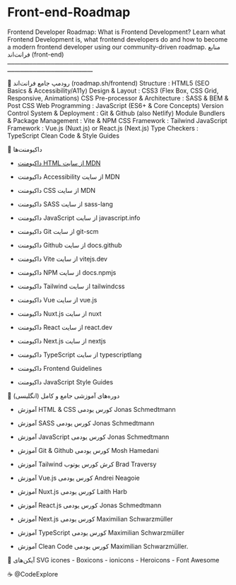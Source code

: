 # Front-end-Roadmap
Frontend Developer Roadmap: What is Frontend Development?  Learn what Frontend Development is, what frontend developers do and how to become a modern frontend developer using our community-driven roadmap.
منابع فرانت‌اند (front-end)
ـــــــــــــــــــــــــــــــــــــــــــــــــــــــــــــــــــــــــــــــــــــــــــــــــــــــــــــــــــــــــــــــــــــــــــــــــــــــــــــــــــــــــ

🎯 رودمپ جامع فرانت‌اند (roadmap.sh/frontend)
Structure : HTML5 (SEO Basics & Accessibility/A11y)
Design & Layout : CSS3 (Flex Box, CSS Grid, Responsive, Animations)
CSS Pre-processor & Architecture : SASS & BEM & Post CSS
Web Programming : JavaScript (ES6+ & Core Concepts)
Version Control System & Deployment : Git & Github (also Netlify)
Module Bundlers & Package Management : Vite & NPM
CSS Framework : Tailwind
JavaScript Framework : Vue.js (Nuxt.js) or React.js (Next.js)
Type Checkers : TypeScript
Clean Code & Style Guides


🎯 داکیومنت‌ها

- [داکیومنت HTML از سایت MDN]([url](https://developer.mozilla.org/en-US/docs/Web/HTML))

- داکیومنت Accessibility از سایت MDN

- داکیومنت CSS از سایت MDN

- داکیومنت SASS از سایت sass-lang

- داکیومنت JavaScript از سایت javascript.info

- داکیومنت Git از سایت git-scm

- داکیومنت Github از سایت docs.github

- داکیومنت Vite از سایت vitejs.dev

- داکیومنت NPM از سایت docs.npmjs

- داکیومنت Tailwind از سایت tailwindcss

- داکیومنت Vue از سایت vue.js

- داکیومنت Nuxt.js از سایت nuxt

- داکیومنت React از سایت react.dev

- داکیومنت Next.js از سایت nextjs

- داکیومنت TypeScript از سایت typescriptlang

- داکیومنت Frontend Guidelines

- داکیومنت JavaScript Style Guides


🎯 دوره‌های آموزشی جامع و کامل (انگلیسی)
- آموزش HTML & CSS کورس یودمی Jonas Schmedtmann 

- آموزش SASS کورس یودمی Jonas Schmedtmann

- آموزش JavaScript کورس یودمی Jonas Schmedtmann

- آموزش Git & Github کورس یودمی Mosh Hamedani

- آموزش Tailwind کرش کورس یوتوب Brad Traversy

- آموزش Vue.js کورس یودمی Andrei Neagoie

- آموزش Nuxt.js کورس یودمی Laith Harb

- آموزش React.js کورس یودمی Jonas Schmedtmann

- آموزش Next.js کورس یودمی Maximilian Schwarzmüller

- آموزش TypeScript کورس یودمی Maximilian Schwarzmüller

- آموزش Clean Code کورس یودمی Maximilian Schwarzmüller.


🎯 آیکن‌های SVG 
icones - Boxicons - ionicons - Heroicons - Font Awesome

☕️ @CodeExplore
